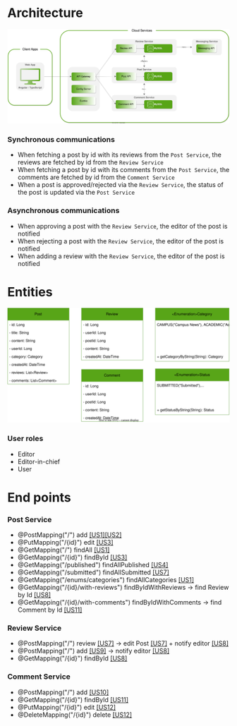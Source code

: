 # Architecture
![Architecture](https://github.com/pxlit-projects/project-Su-zenGeurtsPXL-1/blob/main/architecture/architecture.drawio.svg)

### Synchronous communications
- When fetching a post by id with its reviews from the `Post Service`, the reviews are fetched by id from the `Review Service`
- When fetching a post by id with its comments from the `Post Service`, the comments are fetched by id from the `Comment Service`
- When a post is approved/rejected via the `Review Service`, the status of the post is updated via the `Post Service`

### Asynchronous communications
- When approving a post with the `Review Service`, the editor of the post is notified
- When rejecting a post with the `Review Service`, the editor of the post is notified
- When adding a review with the `Review Service`, the editor of the post is notified

# Entities
![UML Diagram of enitities](https://github.com/pxlit-projects/project-Su-zenGeurtsPXL-1/blob/main/architecture/entities.drawio.svg)

### User roles
- Editor
- Editor-in-chief
- User

# End points
### Post Service
- @PostMapping("/") add [[US1]](https://github.com/pxlit-projects/project-Su-zenGeurtsPXL-1/issues/2)[[US2]](https://github.com/pxlit-projects/project-Su-zenGeurtsPXL-1/issues/4)
- @PutMapping("/{id}") edit [[US3]](https://github.com/pxlit-projects/project-Su-zenGeurtsPXL-1/issues/5)
- @GetMapping("/") findAll [[US1]](https://github.com/pxlit-projects/project-Su-zenGeurtsPXL-1/issues/2)
- @GetMapping("/{id}") findById [[US3]](https://github.com/pxlit-projects/project-Su-zenGeurtsPXL-1/issues/4)
- @GetMapping("/published") findAllPublished [[US4]](https://github.com/pxlit-projects/project-Su-zenGeurtsPXL-1/issues/6)
- @GetMapping("/submitted") findAllSubmitted [[US7]](https://github.com/pxlit-projects/project-Su-zenGeurtsPXL-1/issues/8)
- @GetMapping("/enums/categories") findAllCategories [[US1]](https://github.com/pxlit-projects/project-Su-zenGeurtsPXL-1/issues/2)
- @GetMapping("/{id}/with-reviews") findByIdWithReviews &rarr; find Review by Id [[US8]](https://github.com/pxlit-projects/project-Su-zenGeurtsPXL-1/issues/9)
- @GetMapping("/{id}/with-comments") findByIdWithComments &rarr; find Comment by Id [[US11]](https://github.com/pxlit-projects/project-Su-zenGeurtsPXL-1/issues/12)

### Review Service
- @PostMapping("/") review [[US7]](https://github.com/pxlit-projects/project-Su-zenGeurtsPXL-1/issues/8) &rarr; edit Post [[US7]](https://github.com/pxlit-projects/project-Su-zenGeurtsPXL-1/issues/8) + notify editor [[US8]](https://github.com/pxlit-projects/project-Su-zenGeurtsPXL-1/issues/9)
- @PostMapping("/") add [[US9]](https://github.com/pxlit-projects/project-Su-zenGeurtsPXL-1/issues/10) &rarr; notify editor [[US8]](https://github.com/pxlit-projects/project-Su-zenGeurtsPXL-1/issues/9)
- @GetMapping("/{id}") findById [[US8]](https://github.com/pxlit-projects/project-Su-zenGeurtsPXL-1/issues/9)

### Comment Service
- @PostMapping("/") add [[US10]](https://github.com/pxlit-projects/project-Su-zenGeurtsPXL-1/issues/11)
- @GetMapping("/{id}") findById [[US11]](https://github.com/pxlit-projects/project-Su-zenGeurtsPXL-1/issues/12)
- @PutMapping("/{id}") edit [[US12]](https://github.com/pxlit-projects/project-Su-zenGeurtsPXL-1/issues/13)
- @DeleteMapping("/{id}") delete [[US12]](https://github.com/pxlit-projects/project-Su-zenGeurtsPXL-1/issues/13)

